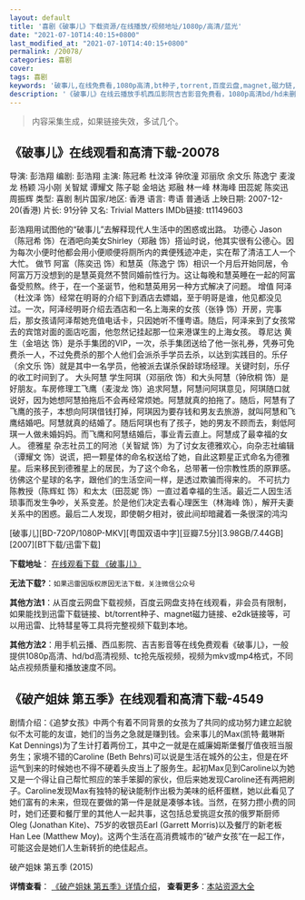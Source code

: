 ```yaml
---
layout: default
title: '喜剧《破事儿》下载资源/在线播放/视频地址/1080p/高清/蓝光'
date: "2021-07-10T14:40:15+0800"
last_modified_at: "2021-07-10T14:40:15+0800"
permalink: /20078/
categories: 喜剧
cover:
tags: 喜剧
keywords: '破事儿,在线免费看,1080p高清,bt种子,torrent,百度云盘,magnet,磁力链,迅雷下载资源'
description: '《破事儿》在线云播放手机西瓜影院吉吉影音免费看，1080p高清bd/hd未删减完整版和tc抢先枪版，mkv/mp4格式，附带bt/torrent种子、magnet/磁力链、百度云盘、网盘资源迅雷下载链接'
---
```


>内容采集生成，如果链接失效，多试几个。


## 《破事儿》在线观看和高清下载-20078

导演: 彭浩翔 编剧: 彭浩翔 主演: 陈冠希 杜汶泽 钟欣潼 邓丽欣 余文乐 陈逸宁 麦浚龙 杨颖 冯小刚 关智斌 谭耀文 陈子聪 金培达 郑融 林一峰 林海峰 田蕊妮 陈奕迅 周振辉 类型: 喜剧 制片国家/地区: 香港 语言: 粤语 普通话 上映日期: 2007-12-20(香港) 片长: 91分钟 又名: Trivial Matters IMDb链接: tt1149603

彭浩翔用试图他的“破事儿”去解释现代人生活中的困惑或出路。 功德心 Jason（陈冠希 饰）在酒吧向美女Shirley（郑融 饰）搭讪时说，他其实很有公德心。因为每次小便时他都会用小便顺便将厕所内的粪便残迹冲走，实在帮了清洁工人一个大忙。 做节 阿富（陈奕迅 饰）和慧英（陈逸宁 饰）相识一个月后开始同居，令阿富万万没想到的是慧英竟然不赞同婚前性行为。这让每晚和慧英睡在一起的阿富备受煎熬。终于，在一个圣诞节，他和慧英用另一种方式解决了问题。 增值 阿泽（杜汶泽 饰）经常在明哥的介绍下到酒店去嫖娼，至于明哥是谁，他见都没见过。一次，阿泽经明哥介绍去酒店和一名上海来的女孩（张铮 饰）开房，完事后，那女孩请阿泽帮她充值电话卡，只因她听不懂粤语。随后，阿泽来到了女孩常去的宾馆对面的面店吃面，他忽然记挂起那一位来港谋生的上海女孩。 尊尼达 黄生（金培达 饰）是杀手集团的VIP，一次，杀手集团送给了他一张礼券，凭券可免费杀一人，不过免费杀的那个人他们会派杀手学员去杀，以达到实践目的。乐仔（余文乐 饰）就是其中一名学员，他被派去谋杀保龄球场经理。关键时刻，乐仔的收工时间到了。 大头阿慧 学生阿琪（邓丽欣 饰）和大头阿慧（钟欣桐 饰）是好朋友。车房修理工飞鹰（麦浚龙 饰）追求阿慧，阿慧问阿琪意见，阿琪随口就说好，因为她想阿慧拍拖后不会再经常烦她。阿慧就真的拍拖了。随后，阿慧有了飞鹰的孩子，本想向阿琪借钱打掉，阿琪因为要存钱和男友去旅游，就叫阿慧和飞鹰结婚吧。阿慧就真的结婚了。随后阿琪也有了孩子，她的男友不顾而去，剩低阿琪一人做未婚妈妈。而飞鹰和阿慧结婚后，事业青云直上。阿慧成了最幸福的女人。 德雅星 杂志社员工的阿池（关智斌 饰）为了讨女友德雅欢心，向杂志社编辑（谭耀文 饰）说谎，把一颗星体的命名权送给了她，自此这颗星正式命名为德雅星。后来移民到德雅星上的居民，为了这个命名，总带著一份宗教性质的原罪感。彷佛这个星球的名字，跟他们的生活空间一样，是透过欺骗而得来的。 不可抗力 陈教授（陈辉虹 饰）和太太（田蕊妮 饰）一直过着幸福的生活。最近二人因生活琐事而发生争吵，关系变差。於是他们决定去看心理医生（林海峰 饰），解开夫妻关系中的困惑。最后二人发现，即使朝夕相对，彼此间却暗藏着一条很深的鸿沟


[破事儿][BD-720P/1080P-MKV][粤国双语中字][豆瓣7.5分][3.98GB/7.44GB][2007][BT下载/迅雷下载]

**下载地址**： [在线观看下载 《破事儿》](https://www.btdx8.com/torrent/pse_2007.html) 


**无法下载?**：`如果迅雷因版权原因无法下载，关注微信公众号 `

**其他方法1**：从百度云网盘下载视频，百度云网盘支持在线观看，非会员有限制，如果能找到迅雷下载链接、bt/torrent种子、magnet磁力链接、e2dk链接等，可以用迅雷、比特彗星等工具将完整视频下载到本地。

**其他方法2**：用手机云播、西瓜影院、吉吉影音等在线免费观看《破事儿》，一般提供1080p高清、hd/bd高清视频、tc抢先版视频，视频为mkv或mp4格式，不同站点视频质量和播放速度不同。


## 《破产姐妹 第五季》在线观看和高清下载-4549

剧情介绍：《追梦女孩》中两个有着不同背景的女孩为了共同的成功努力建立起貌似不太可能的友谊，她们的当务之急就是赚到钱。会来事儿的Max(凯特·戴琳斯Kat Dennings)为了生计打着两份工，其中之一就是在威廉姆斯堡餐厅值夜班当服务生；家境不错的Caroline (Beth Behrs)可以说是生活在城外的公主，但是在坏运气到来的时候她也不得不硬着头皮当上了服务生。起初Max见到Caroline以为她又是一个得让自己帮忙照应的笨手笨脚的家伙，但后来她发现Caroline还有两把刷子。Caroline发现Max有独特的秘诀能制作出极为美味的纸杯蛋糕，她以此看见了她们富有的未来，但现在要做的第一件是就是凑够本钱。当然，在努力攒小费的同时，她们还要和餐厅里的其他人一起共事，这包括总爱挑逗女孩的俄罗斯厨师Oleg (Jonathan Kite)、75岁的收银员Earl (Garrett Morris)以及餐厅的新老板Han Lee (Matthew Moy)。这两个生活在高消费城市的“破产女孩”在一起工作，可能这会是她们人生新转折的绝佳起点。


破产姐妹 第五季 (2015)

**详情查看**： [《破产姐妹 第五季》详情介绍](/movie/4549/)， **查看更多**：[本站资源大全](/movie/t/all/)

